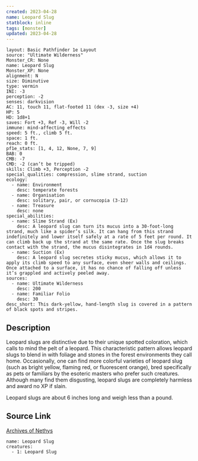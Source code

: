 ```yaml
---
created: 2023-04-28
name: Leopard Slug
statblock: inline
tags: [monster]
updated: 2023-04-28
---
```

```statblock
layout: Basic Pathfinder 1e Layout
source: "Ultimate Wilderness"
Monster_CR: None
name: Leopard Slug
Monster_XP: None
alignment: N
size: Diminutive
type: vermin
INI: -3
perception: -2
senses: darkvision
AC: 11, touch 11, flat-footed 11 (dex -3, size +4)
HP: 5
HD: 1d8+1
saves: Fort +3, Ref -3, Will -2
immune: mind-affecting effects
speed: 5 ft., climb 5 ft.
space: 1 ft.
reach: 0 ft.
pf1e_stats: [1, 4, 12, None, 7, 9]
BAB: 0
CMB: -7
CMD: -2 (can’t be tripped)
skills: Climb +3, Perception -2
special_qualities: compression, slime strand, suction
ecology:
  - name: Environment
    desc: temperate forests
  - name: Organisation
    desc: solitary, pair, or cornucopia (3-12)
  - name: Treasure
    desc: none
special_abilities:
  - name: Slime Strand (Ex)
    desc: A leopard slug can turn its mucus into a 30-foot-long strand, much like a spider’s silk. It can hang from this strand indefinitely and lower itself safely at a rate of 5 feet per round. It can climb back up the strand at the same rate. Once the slug breaks contact with the strand, the mucus disintegrates in 1d4 rounds.
  - name: Suction (Ex)
    desc: A leopard slug secretes sticky mucus, which allows it to apply its climb speed to any surface, even sheer walls and ceilings. Once attached to a surface, it has no chance of falling off unless it’s grappled and actively peeled away.
sources:
  - name: Ultimate Wilderness
    desc: 200
  - name: Familiar Folio
    desc: 30
desc_short: This dark-yellow, hand-length slug is covered in a pattern of black spots and stripes.
```
## Description
Leopard slugs are distinctive due to their unique spotted coloration, which calls to mind the pelt of a leopard. This characteristic pattern allows leopard slugs to blend in with foliage and stones in the forest environments they call home. Occasionally, one can find more colorful varieties of leopard slug (such as bright yellow, flaming red, or fluorescent orange), bred specifically as pets or familiars by the esoteric masters who prefer such creatures. Although many find them disgusting, leopard slugs are completely harmless and award no XP if slain.

 Leopard slugs are about 6 inches long and weigh less than a pound.
## Source Link
[Archives of Nethys](https://aonprd.com/MonsterDisplay.aspx?ItemName=Leopard%20Slug)
```encounter-table
name: Leopard Slug
creatures:
  - 1: Leopard Slug
```
